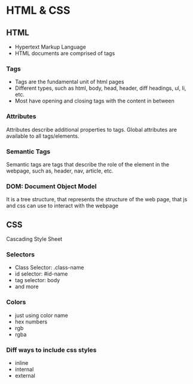 # HTML & CSS

## HTML
- Hypertext Markup Language
- HTML documents are comprised of tags

### Tags
- Tags are the fundamental unit of html pages
- Different types, such as html, body, head, header, diff headings, ul, li, etc. 
- Most have opening and closing tags with the content in between

### Attributes
Attributes describe additional properties to tags. Global attributes are available to all tags/elements. 

### Semantic Tags
Semantic tags are tags that describe the role of the element in the webpage, such as, header, nav, article, etc.

### DOM: Document Object Model
It is a tree structure, that represents the structure of the web page, that js and css can use to interact with the webpage

## CSS
Cascading Style Sheet

### Selectors
- Class Selector: .class-name
- id selector: #id-name
- tag selector: body
- and more

### Colors
- just using color name
- hex numbers
- rgb
- rgba

### Diff ways to include css styles
- inline
- internal
- external